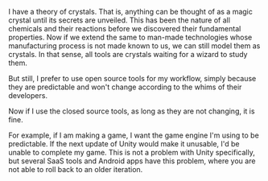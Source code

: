 I have a theory of crystals. That is, anything can be thought of as a magic crystal until its secrets are unveiled. This has been the nature of all chemicals and their reactions before we discovered their fundamental properties. Now if we extend the same to man-made technologies whose manufacturing process is not made known to us, we can still model them as crystals. In that sense, all tools are crystals waiting for a wizard to study them.

But still, I prefer to use open source tools for my workflow, simply because they are predictable and won't change according to the whims of their developers.

Now if I use the closed source tools, as long as they are not changing, it is fine.

For example, if I am making a game, I want the game engine I'm using to be predictable. If the next update of Unity would make it unusable, I'd be unable to complete my game. This is not a problem with Unity specifically, but several SaaS tools and Android apps have this problem, where you are not able to roll back to an older iteration.




